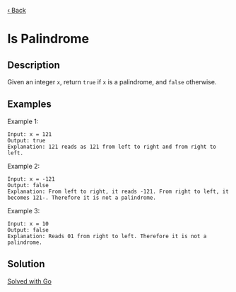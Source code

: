 [‹ Back](../../README.md)

# Is Palindrome

## Description

Given an integer `x`, return `true` if `x` is a palindrome, and `false` otherwise.

## Examples

Example 1:

```
Input: x = 121
Output: true
Explanation: 121 reads as 121 from left to right and from right to left.
```

Example 2:

```
Input: x = -121
Output: false
Explanation: From left to right, it reads -121. From right to left, it becomes 121-. Therefore it is not a palindrome.
```

Example 3:

```
Input: x = 10
Output: false
Explanation: Reads 01 from right to left. Therefore it is not a palindrome.
```


## Solution

[Solved with Go](./main.go)
